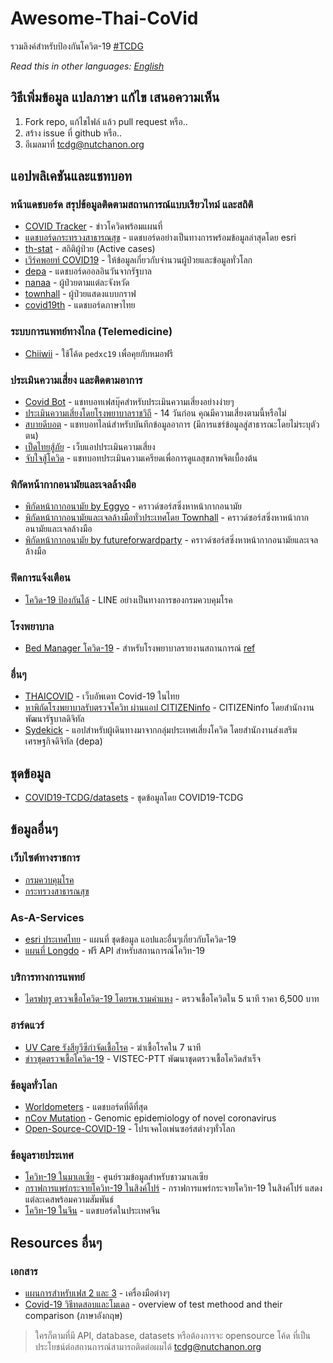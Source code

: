 # Awesome-Thai-CoVid
รวมลิงค์สำหรับป้องกันโควิต-19 [#TCDG](https://www.facebook.com/groups/192150165377624)

*Read this in other languages: [English](README.en.md)*

## วิธีเพิ่มข้อมูล แปลภาษา แก้ไข เสนอความเห็น
1. Fork repo, แก้ไขไฟล์ แล้ว pull request หรือ..
2. สร้าง issue ที่ github หรือ..
3. อีเมลมาที่ tcdg@nutchanon.org

## แอปพลิเคชันและแชทบอท

### หน้าแดชบอร์ด สรุปข้อมูลติดตามสถานการณ์แบบเรียวไทม์ และสถิติ
 - [COVID Tracker](https://covidtracker.5lab.co/) - ข่าวโควิดพร้อมแผนที่
 - [แดชบอร์ดกระทรวงสาธารณสุข](https://mophgis.maps.arcgis.com/apps/opsdashboard/index.html#/210413ebb5ff49bb8914808af6473322%20) - แดชบอร์ดอย่างเป็นทางการพร้อมข้อมูลล่าสุดโดย esri
 - [th-stat](http://th-stat.com/) - สถิติผู้ป่วย (Active cases)
 - [เวิร์คพอยท์ COVID19](https://covid19.workpointnews.com/) - ให้ข้อมูลเกี่ยวกับจำนวนผู้ป่วยและข้อมูลทั่วโลก
 - [depa](https://thaifightcovid.depa.or.th/index.php) - แดชบอร์ดออลอินวันจากรัฐบาล
 - [nanaa](http://nanaaa.net/covidmapth) - ผู้ป่วยตามแต่ละจังหวัด
 - [townhall](https://townhall-th.web.app/covid-19/cases/) - ผู้ป่วยแสดงแบบกราฟ
 - [covid19th](https://covid19th.com/) - แดชบอร์ดภาษาไทย

### ระบบการแพทย์ทางไกล (Telemedicine)
 - [Chiiwii](https://www.chiiwiidoctor.com/) - ใช้โค้ด `pedxc19` เพื่อคุยกับหมอฟรี

### ประเมินความเสี่ยง และติดตามอาการ
 - [Covid Bot](https://m.me/covid19bot) - แชทบอทเฟสบุ๊คสำหรับประเมินความเสี่ยงอย่างง่ายๆ
 - [ประเมินความเสี่ยงโดยโรงพยาบาลราชวิถี](http://rajavithi.emergencymed.net/corona/index.html) - 14 วันก่อน คุณมีความเสี่ยงตามนี้หรือไม่
 - [สบายดีบอต](http://line.me/R/ti/p/@sabaideebot) - แชทบอทไลน์สำหรับบันทึกข้อมูลอาการ (มีการแชร์ข้อมูลสู่สาธารณะโดยไม่ระบุตัวตน)
 - [เป็ดไทยสู้ภัย](http://covid19.thaitechstartup.org/) - เว็บแอปประเมินความเสี่ยง
 - [จับใจสู้โควิด](https://www.facebook.com/JubjaiFightCovid/) - แชทบอทประเมินความเครียดเพื่อการดูแลสุขภาพจิตเบื้องต้น

### พิกัดหน้ากากอนามัยและเจลล้างมือ
 - [พิกัดหน้ากากอนามัย by Eggyo](https://maskmapthai.web.app/) - คราวด์ซอร์สซิ่งหาหน้ากากอนามัย
 - [พิกัดหน้ากากอนามัยและเจลล้างมือทั่วประเทศโดย Townhall](https://townhall-th.web.app/covid-19/crowdsource) - คราวด์ซอร์สซิ่งหาหน้ากากอนามัยและเจลล้างมือ
 - [พิกัดหน้ากากอนามัย by futureforwardparty](https://futureforwardparty.org/%E0%B8%9E%E0%B8%B4%E0%B8%81%E0%B8%B1%E0%B8%94%E0%B8%AB%E0%B8%B2%E0%B8%8B%E0%B8%B7%E0%B9%89%E0%B8%AD%E0%B8%AB%E0%B8%99%E0%B9%89%E0%B8%B2%E0%B8%81%E0%B8%B2%E0%B8%81) - คราวด์ซอร์สซิ่งหาหน้ากากอนามัยและเจลล้างมือ

### ฟีดการแจ้งเตือน
 - [โควิด-19 ป้องกันได้](https://line.me/R/ti/p/%40797zdgoh) - LINE อย่างเป็นทางการของกรมควบคุมโรค

### โรงพยาบาล
 - [Bed Manager โควิด-19](http://cov19bkkrm.dms.go.th/covid/) - สำหรับโรงพยาบาลรายงานสถานการณ์ [ref](https://www.facebook.com/groups/192150165377624/permalink/198792391380068/)

### อื่นๆ
 - [THAICOVID](https://www.thaicovid.co/) - เว็บอัพเดท Covid-19 ในไทย
 - [หาพิกัดโรงพยาบาลรับตรวจโควิท ผ่านแอป CITIZENinfo](https://www.dga.or.th/th/profile/2133/) - CITIZENinfo โดยสำนักงานพัฒนารัฐบาลดิจิทัล
 - [Sydekick](https://www.facebook.com/depathai/posts/2773242432754321) - แอปสำหรับผู้เดินทางมาจากกลุ่มประเทศเสี่ยงโควิด โดยสำนักงานส่งเสริมเศรษฐกิจดิจิทัล (depa)

## ชุดข้อมูล
 - [COVID19-TCDG/datasets](https://github.com/COVID19-TCDG/datasets) - ชุดข้อมูลโดย COVID19-TCDG

## ข้อมูลอื่นๆ
### เว็บไซต์ทางราชการ
 - [กรมควบคุมโรค](https://ddc.moph.go.th/viralpneumonia/)
 - [กระทรวงสาธารณสุข](http://www.boe.moph.go.th/boedb/surdata/disease.php?ds=31)

### As-A-Services
 - [esri ประเทศไทย](https://www.esrith.com/covid19) - แผนที่ ชุดข้อมูล แอปและอื่นๆเกี่ยวกับโควิด-19
 - [แผนที่ Longdo](https://www.facebook.com/longdocom/posts/10157469328938052) - ฟรี API สำหรับสถานการณ์โควิท-19

### บริการทางการแพทย์
 - [ไดรฟทรู ตรวจเชื้อโควิด-19 โดยรพ.รามคำแหง](https://www.ram-hosp.co.th/news_detail/499) - ตรวจเชื้อโควิดใน 5 นาที ราคา 6,500 บาท

### ฮาร์ดแวร์
 - [UV Care รังสียูวีซีกำจัดเชื้อโรค](https://www.bangkokbiznews.com/pr/detail/51946) - ฆ่าเชื้อโรคใน 7 นาที
 - [ข่าวชุดตรวจเชื้อโควิด-19](https://www.isranews.org/article/isranews-news/86497-news-9.html?fbclid=IwAR2FbMwEdN0P3MOvfFO5pN2odJxXooNBiPC2XsuPPOwoVM0TfxnBMXPoiC8) - VISTEC-PTT พัฒนาชุดตรวจเชื้อโควิดสำเร็จ

### ข้อมู​ลทั่วโลก
 - [Worldometers](https://www.worldometers.info/coronavirus/) - แดชบอร์ดที่ดีที่สุด
 - [nCov Mutation](https://nextstrain.org/ncov) - Genomic epidemiology of novel coronavirus
 - [Open-Source-COVID-19](http://open-source-covid-19.weileizeng.com/) - โปรเจคโอเพ่นซอร์สต่างๆทั่วโลก
### ข้อมูลรายประเทศ
 - [โควิท-19 ในมาเลเซีย](https://newslab.malaysiakini.com/covid-19/en) - ศูนย์รวมข้อมูลสำหรับชาวมาเลเซีย
 - [กราฟการแพร่กระจายโควิท-19 ในสิงค์โปร์](https://co.vid19.sg/cases?fbclid=IwAR1xuNgJJ1XqLAp-8MdHODE-mydUFrMq3mD8QVPitdUJlALJwoSqiISO518) - กราฟการแพร่กระจายโควิท-19 ในสิงค์โปร์ แสดงแต่ละเคสพร้อมความสัมพันธ์
 - [โควิท-19 ในจีน](https://ncov.dxy.cn/ncovh5/view/pneumonia?scene=2&clicktime=1579582238&enterid=1579582238&from=singlemessage&isappinstalled=0) - แดชบอร์ดในประเทศจีน


## Resources อื่นๆ
### เอกสาร
 - [แผนการสำหรับเฟส 2 และ 3](https://drive.google.com/file/d/1FfaJACEDZXdO9yCSQa4qqKoE-I2Yuvbg/view?fbclid=IwAR09us3yzZM0og9_fWnsiTwFkHnqjIHgSZJO_LaJQ1VmKkxwqLlu8ky7cYI) - เครื่องมือต่างๆ
 - [Covid-19 วิธีทดสอบและโมเดล](https://docs.google.com/presentation/d/11wHl_j0zenQj8lI4mGFcM15C0VmE8xrFnvhZKaAe10M/mobilepresent?slide=id.g813ffb90bc_7_4&fbclid=IwAR21MNfVZnaG6woOAuGdzJGxgSFZUoQQbNipqoRtIZmqAiz-VAzJuaJi59s) - overview of test methood and their comparison (ภาษาอังกฤษ)

 > ใครก็ตามที่มี API, database, datasets หรือต้องการจะ opensource โค้ด ที่เป็นประโยชน์ต่อสถานการณ์สามารถติดต่อผมได้ tcdg@nutchanon.org
